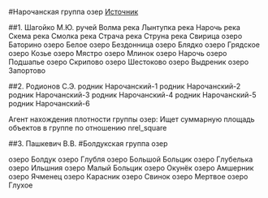 #Нарочанская группа озер
[Источник](http://www.narochpark.by/scientific/vodnye/)

##1. Шагойко М.Ю.
ручей Волма
река Лынтупка
река Нарочь
река Скема
река Смолка
река Страча
река Струна
река Свирица
озеро Баторино
озеро Белое
озеро Бездонница
озеро Блядко
озеро Грядское
озеро Козье
озеро Мястро
озеро Млинок
озеро Нарочь
озеро Подшапье
озеро Скрипово
озеро Шестоково
озеро Выдреник
озеро Запортово

##2. Родионов С.Э.
родник Нарочанский-1
родник Нарочанский-2
родник Нарочанский-3
родник Нарочанский-4
родник Нарочанский-5
родник Нарочанский-6

Агент нахождения плотности группы озер:
Ищет суммарную площадь объектов в группе по отношению nrel_square

##3. Пашкевич В.В.
#Болдукская группа озер

озеро Болдук
озеро Глубля
озеро Большой Больцик
озеро Глубелька
озеро Ильшния
озеро Малый Больцик
озеро Окунёк
озеро Амшерник
озеро Ячменец
озеро Карасник
озеро Свинок
озеро Мертвое
озеро Глухое

